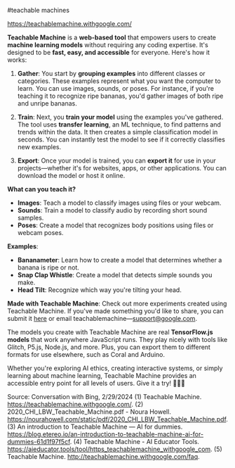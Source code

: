 #teachable machines

https://teachablemachine.withgoogle.com/

**Teachable Machine** is a **web-based tool** that empowers users to create **machine learning models** without requiring any coding expertise. It's designed to be **fast, easy, and accessible** for everyone. Here's how it works:

1. **Gather**: You start by **grouping examples** into different classes or categories. These examples represent what you want the computer to learn. You can use images, sounds, or poses. For instance, if you're teaching it to recognize ripe bananas, you'd gather images of both ripe and unripe bananas.

2. **Train**: Next, you **train your model** using the examples you've gathered. The tool uses **transfer learning**, an ML technique, to find patterns and trends within the data. It then creates a simple classification model in seconds. You can instantly test the model to see if it correctly classifies new examples.

3. **Export**: Once your model is trained, you can **export it** for use in your projects—whether it's for websites, apps, or other applications. You can download the model or host it online.

**What can you teach it?**
- **Images**: Teach a model to classify images using files or your webcam.
- **Sounds**: Train a model to classify audio by recording short sound samples.
- **Poses**: Create a model that recognizes body positions using files or webcam poses.

**Examples**:
- **Bananameter**: Learn how to create a model that determines whether a banana is ripe or not.
- **Snap Clap Whistle**: Create a model that detects simple sounds you make.
- **Head Tilt**: Recognize which way you're tilting your head.

**Made with Teachable Machine**: Check out more experiments created using Teachable Machine. If you've made something you'd like to share, you can submit it [here](https://teachablemachine.withgoogle.com/submit) or email teachablemachine—support@google.com.

The models you create with Teachable Machine are real **TensorFlow.js models** that work anywhere JavaScript runs. They play nicely with tools like Glitch, P5.js, Node.js, and more. Plus, you can export them to different formats for use elsewhere, such as Coral and Arduino.

Whether you're exploring AI ethics, creating interactive systems, or simply learning about machine learning, Teachable Machine provides an accessible entry point for all levels of users. Give it a try! 🤖👩‍💻

Source: Conversation with Bing, 2/29/2024
(1) Teachable Machine. https://teachablemachine.withgoogle.com/.
(2) 2020_CHI_LBW_Teachable_Machine.pdf - Noura Howell. https://nourahowell.com/static/pdf/2020_CHI_LBW_Teachable_Machine.pdf.
(3) An introduction to Teachable Machine — AI for dummies. https://blog.etereo.io/an-introduction-to-teachable-machine-ai-for-dummies-61d1f97f5cf.
(4) Teachable Machine - AI Educator Tools. https://aieducator.tools/tool/https_teachablemachine_withgoogle_com.
(5) Teachable Machine. http://teachablemachine.withgoogle.com/faq.